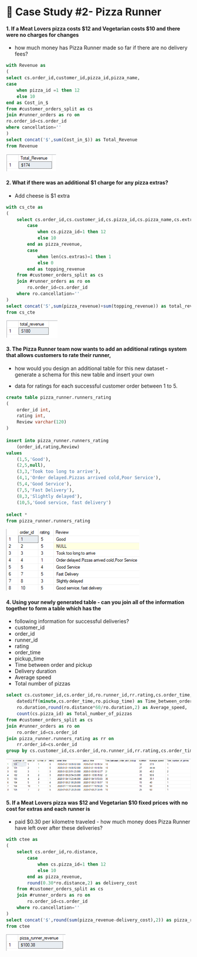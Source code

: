 # :pizza: Case Study #2- Pizza Runner

#### 1. If a Meat Lovers pizza costs $12 and Vegetarian costs $10 and there were no charges for changes 

- how much money has Pizza Runner made so far if there are no delivery fees?

````sql
with Revenue as
(
select cs.order_id,customer_id,pizza_id,pizza_name,
case
	when pizza_id =1 then 12
	else 10
end as Cost_in_$ 
from #customer_orders_split as cs
join #runner_orders as ro on
ro.order_id=cs.order_id
where cancellation=''
)
select concat('$',sum(Cost_in_$)) as Total_Revenue
from Revenue
````

![image](https://github.com/IshaBhardwaj15/8-Week-SQL-Challenge/blob/main/Case%20Study%20%232-Pizza%20Runner/ss/Screenshot%20(25).png)

#### 2. What if there was an additional $1 charge for any pizza extras?

- Add cheese is $1 extra

````sql
with cs_cte as
(
	select cs.order_id,cs.customer_id,cs.pizza_id,cs.pizza_name,cs.extras,
		case
			when cs.pizza_id=1 then 12
			else 10
		end as pizza_revenue,
		case
			when len(cs.extras)=1 then 1
			else 0
		end as topping_revenue
	from #customer_orders_split as cs
	join #runner_orders as ro on
		ro.order_id=cs.order_id
	where ro.cancellation=''		
)
select concat('S',sum(pizza_revenue)+sum(topping_revenue)) as total_revenue
from cs_cte
````

![image](https://github.com/IshaBhardwaj15/8-Week-SQL-Challenge/blob/main/Case%20Study%20%232-Pizza%20Runner/ss/Screenshot%20(26).png)

#### 3. The Pizza Runner team now wants to add an additional ratings system that allows customers to rate their runner, 

- how would you design an additional table for this new dataset - generate a schema for this new table and insert your own

- data for ratings for each successful customer order between 1 to 5.

````sql
create table pizza_runner.runners_rating
(
	order_id int,
	rating int,
	Review varchar(120)
)

insert into pizza_runner.runners_rating
	(order_id,rating,Review)
values
	(1,5,'Good'),
	(2,5,null),
	(3,3,'Took too long to arrive'),
	(4,1,'Order delayed.Pizzas arrived cold,Poor Service'),
	(5,4,'Good Service'),
	(7,5,'Fast Delivery'),
	(8,3,'Slightly delayed'),
	(10,5,'Good service, fast delivery')

select *
from pizza_runner.runners_rating
````

![image](https://github.com/IshaBhardwaj15/8-Week-SQL-Challenge/blob/main/Case%20Study%20%232-Pizza%20Runner/ss/Screenshot%20(27).png)

#### 4. Using your newly generated table - can you join all of the information together to form a table which has the 
- following information for successful deliveries?
- customer_id
- order_id
- runner_id
- rating
- order_time
- pickup_time
- Time between order and pickup
- Delivery duration
- Average speed
- Total number of pizzas

````sql
select cs.customer_id,cs.order_id,ro.runner_id,rr.rating,cs.order_time,ro.pickup_time,
	datediff(minute,cs.order_time,ro.pickup_time) as Time_between_order_and_pickup,
	ro.duration,round(ro.distance*60/ro.duration,2) as Average_speed,
	count(cs.pizza_id) as Total_number_of_pizzas
from #customer_orders_split as cs
join #runner_orders as ro on
	ro.order_id=cs.order_id
join pizza_runner.runners_rating as rr on
	rr.order_id=cs.order_id
group by cs.customer_id,cs.order_id,ro.runner_id,rr.rating,cs.order_time,ro.pickup_time,ro.duration,ro.distance
````

![image](https://github.com/IshaBhardwaj15/8-Week-SQL-Challenge/blob/main/Case%20Study%20%232-Pizza%20Runner/ss/Screenshot%20(28).png)

#### 5. If a Meat Lovers pizza was $12 and Vegetarian $10 fixed prices with no cost for extras and each runner is 

- paid $0.30 per kilometre traveled - how much money does Pizza Runner have left over after these deliveries?

````sql
with ctee as
(
	select cs.order_id,ro.distance,
		case
			when cs.pizza_id=1 then 12
			else 10
		end as pizza_revenue,
		round(0.30*ro.distance,2) as delivery_cost
	from #customer_orders_split as cs
	join #runner_orders as ro on
		ro.order_id=cs.order_id
	where ro.cancellation=''
)
select concat('$',round(sum(pizza_revenue-delivery_cost),2)) as pizza_runner_revenue
from ctee
````

![image](https://github.com/IshaBhardwaj15/8-Week-SQL-Challenge/blob/main/Case%20Study%20%232-Pizza%20Runner/ss/Screenshot%20(29).png)
